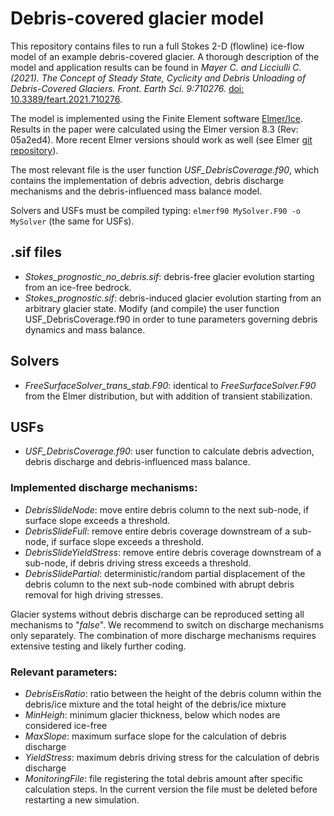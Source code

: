 # Debris-covered glacier model

This repository contains files to run a full Stokes 2-D (flowline) ice-flow model of an example debris-covered glacier. A thorough description of the model and application results can be found in *Mayer C. and Licciulli C. (2021). The Concept of Steady State, Cyclicity and Debris Unloading of Debris-Covered Glaciers. Front. Earth Sci. 9:710276.* [doi: 10.3389/feart.2021.710276](https://doi.org/10.3389/feart.2021.710276).

The model is implemented using the Finite Element software [Elmer/Ice](http://elmerice.elmerfem.org/). Results in the paper were calculated using the Elmer version 8.3 (Rev: 05a2ed4). More recent Elmer versions should work as well (see Elmer [git repository](https://github.com/ElmerCSC/elmerfem)).

The most relevant file is the user function *USF_DebrisCoverage.f90*, which contains the implementation of debris advection, debris discharge mechanisms and the debris-influenced mass balance model.

Solvers and USFs must be compiled typing: ``elmerf90 MySolver.F90 -o MySolver`` (the same for USFs).


## .sif files

* *Stokes_prognostic_no_debris.sif*: debris-free glacier evolution starting from an ice-free bedrock.
* *Stokes_prognostic.sif*: debris-induced glacier evolution starting from an arbitrary glacier state. Modify (and compile) the user function USF_DebrisCoverage.f90 in order to tune parameters governing debris dynamics and mass balance.

## Solvers

* *FreeSurfaceSolver_trans_stab.F90*: identical to *FreeSurfaceSolver.F90* from the Elmer distribution, but with addition of transient stabilization.

## USFs

* *USF_DebrisCoverage.f90*: user function to calculate debris advection, debris discharge and debris-influenced mass balance.

### Implemented discharge mechanisms:

* *DebrisSlideNode*: move entire debris column to the next sub-node, if surface slope exceeds a threshold.
* *DebrisSlideFull*: remove entire debris coverage downstream of a sub-node, if surface slope exceeds a threshold.
* *DebrisSlideYieldStress*: remove entire debris coverage downstream of a sub-node, if debris driving stress exceeds a threshold.
* *DebrisSlidePartial*: deterministic/random partial displacement of the debris column to the next sub-node combined with abrupt debris removal for high driving stresses.

Glacier systems without debris discharge can be reproduced setting all mechanisms to "*false*". We recommend to switch on discharge mechanisms only separately. The combination of more discharge mechanisms requires extensive testing and likely further coding.

### Relevant parameters:

* *DebrisEisRatio*: ratio between the height of the debris column within the debris/ice mixture and the total height of the debris/ice mixture
* *MinHeigh*: minimum glacier thickness, below which nodes are considered ice-free 
* *MaxSlope*: maximum surface slope for the calculation of debris discharge
* *YieldStress*: maximum debris driving stress for the calculation of debris discharge
* *MonitoringFile*: file registering the total debris amount after specific calculation steps. In the current version the file must be deleted before restarting a new simulation.


